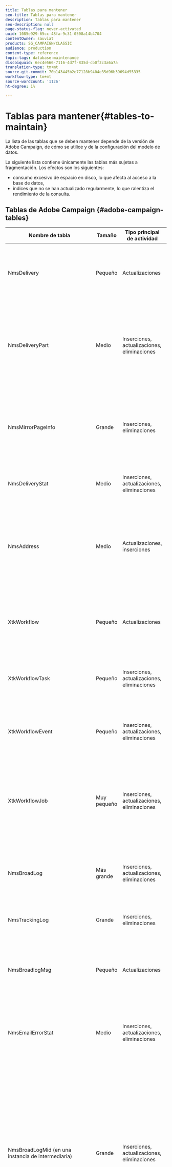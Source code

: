 ```yaml
---
title: Tablas para mantener
seo-title: Tablas para mantener
description: Tablas para mantener
seo-description: null
page-status-flag: never-activated
uuid: 1085e929-65cc-48fa-9c31-0508a14b4704
contentOwner: sauviat
products: SG_CAMPAIGN/CLASSIC
audience: production
content-type: reference
topic-tags: database-maintenance
discoiquuid: 6ec4e566-7116-4d7f-835d-cb0f3c3a6a7a
translation-type: tm+mt
source-git-commit: 70b143445b2e77128b9404e35d96b39694d55335
workflow-type: tm+mt
source-wordcount: '1126'
ht-degree: 1%

---
```



# Tablas para mantener{#tables-to-maintain}

La lista de las tablas que se deben mantener depende de la versión de Adobe Campaign, de cómo se utilice y de la configuración del modelo de datos.

La siguiente lista contiene únicamente las tablas más sujetas a fragmentación. Los efectos son los siguientes:

* consumo excesivo de espacio en disco, lo que afecta al acceso a la base de datos,
* índices que no se han actualizado regularmente, lo que ralentiza el rendimiento de la consulta.

## Tablas de Adobe Campaign {#adobe-campaign-tables}

<table> 
 <thead> 
  <tr> 
   <th> <strong>Nombre de tabla </strong><br /> </th> 
   <th> <strong>Tamaño</strong><br /> </th> 
   <th> <strong>Tipo principal de actividad</strong><br /> </th> 
   <th> <strong>Comentarios</strong><br /> </th> 
  </tr> 
 </thead> 
 <tbody> 
  <tr> 
   <td> NmsDelivery<br /> </td> 
   <td> Pequeño<br /> </td> 
   <td> Actualizaciones<br /> </td> 
   <td> Hay un registro por acción de envío. Un único registro se puede actualizar varias veces para reflejar el progreso del envío, por lo que los índices de esta tabla tienden a fragmentarse rápidamente. <br /> </td> 
  </tr> 
  <tr> 
   <td> NmsDeliveryPart<br /> </td> 
   <td> Medio<br /> </td> 
   <td> Inserciones, actualizaciones, eliminaciones<br /> </td> 
   <td> Tabla de trabajo en la que se insertan los registros durante la preparación del envío. Después se actualizan durante el envío y se eliminan una vez finalizado el envío.<br /> Esta tabla tiende a fragmentarse rápidamente aunque su tamaño promedio sea bastante limitado.<br /> </td> 
  </tr> 
  <tr> 
   <td> NmsMirrorPageInfo<br /> </td> 
   <td> Grande<br /> </td> 
   <td> Inserciones, eliminaciones<br /> </td> 
   <td> Esta tabla contiene la información necesaria para generar páginas espejo personalizadas. Contiene un campo memo (CLOB), y como tal tenderá a ser muy grande. El volumen es directamente proporcional a la historia de páginas espejo conservadas. <br /> </td> 
  </tr> 
  <tr> 
   <td> NmsDeliveryStat<br /> </td> 
   <td> Medio<br /> </td> 
   <td> Inserciones, actualizaciones, eliminaciones<br /> </td> 
   <td> Esta tabla contiene estadísticas sobre el proceso de envío. Sus registros se actualizan periódicamente. <br /> </td> 
  </tr> 
  <tr> 
   <td> NmsAddress<br /> </td> 
   <td> Medio<br /> </td> 
   <td> Actualizaciones, inserciones<br /> </td> 
   <td> Esta tabla contiene información sobre las direcciones de correo electrónico. Se actualiza con frecuencia como parte del proceso de cuarentena (los registros se crean con el primer error de envío, se actualizan cuando los contadores cambian y se eliminan cuando el envío se realiza correctamente). <br /> </td> 
  </tr> 
  <tr> 
   <td> XtkWorkflow<br /> </td> 
   <td> Pequeño<br /> </td> 
   <td> Actualizaciones<br /> </td> 
   <td> Hay un registro por instancia de flujo de trabajo, por lo que hay muy pocos registros. Sin embargo, la tabla se actualiza periódicamente para reflejar el estado y el progreso.<br /> </td> 
  </tr> 
  <tr> 
   <td> XtkWorkflowTask<br /> </td> 
   <td> Pequeño<br /> </td> 
   <td> Inserciones, actualizaciones, eliminaciones<br /> </td> 
   <td> Cada ejecución de una actividad de flujo de trabajo lleva a la creación de un registro en esta tabla. El mecanismo de purga los elimina una vez caducados.<br /> </td> 
  </tr> 
  <tr> 
   <td> XtkWorkflowEvent<br /> </td> 
   <td> Pequeño<br /> </td> 
   <td> Inserciones, actualizaciones, eliminaciones<br /> </td> 
   <td> Cada transición activada entre tareas en un flujo de trabajo lleva a la creación de un registro en esta tabla. El mecanismo de purga los elimina una vez caducados. <br /> </td> 
  </tr> 
  <tr> 
   <td> XtkWorkflowJob<br /> </td> 
   <td> Muy pequeño <br /> </td> 
   <td> Inserciones, actualizaciones, eliminaciones<br /> </td> 
   <td> Esta tabla es específica del motor de flujos de trabajo. Permite el envío de comandos a flujos de trabajo (Inicio, Detener, Pausa, por ejemplo). Aunque es pequeña, esta tabla se tiene en cuenta durante la purga de tablas transaccionales vinculadas a flujos de trabajo.<br /> </td> 
  </tr> 
  <tr> 
   <td> NmsBroadLog<br /> </td> 
   <td> Más grande<br /> </td> 
   <td> Inserciones, actualizaciones, eliminaciones<br /> </td> 
   <td> Ésta es la tabla más grande del sistema. Hay un registro por mensaje enviado, y estos registros se insertan, actualizan para rastrear el estado del envío y se eliminan al depurar el historial. <br /> </td> 
  </tr> 
  <tr> 
   <td> NmsTrackingLog<br /> </td> 
   <td> Grande<br /> </td> 
   <td> Inserciones, eliminaciones<br /> </td> 
   <td> Los registros de seguimiento se insertan y eliminan cuando se depura el historial, pero no se actualizan. <br /> </td> 
  </tr> 
  <tr> 
   <td> NmsBroadlogMsg <br /> </td> 
   <td> Pequeño<br /> </td> 
   <td> Actualizaciones<br /> </td> 
   <td> Esta tabla contiene información utilizada para calificar los errores SMTP. Es bastante pequeño, pero se actualizará masivamente, por lo que los índices de esta tabla tienden a fragmentarse rápidamente. <br /> </td> 
  </tr> 
  <tr> 
   <td> NmsEmailErrorStat<br /> </td> 
   <td> Medio<br /> </td> 
   <td> Inserciones, actualizaciones, eliminaciones<br /> </td> 
   <td> Esta tabla contiene los agregados de los errores SMTP ordenados por dominio. En un principio contiene información detallada que la tarea de limpieza agrega una vez que está desactualizada. <br /> </td> 
  </tr> 
  <tr> 
   <td> NmsBroadLogMid (en una instancia de intermediaria)<br /> </td> 
   <td> Grande<br /> </td> 
   <td> Inserciones, actualizaciones, eliminaciones<br /> </td> 
   <td> Solo cuando se utiliza la instancia 5.10 (o posterior) como instancia de intermediaria. Ésta es una de las tablas más grandes de la base de datos. Hay un registro por mensaje enviado, y estos registros se insertan, actualizan para rastrear el estado del envío y se eliminan al depurar el historial. Cuando se utiliza intermediaria, se recomienda limitar el historial (generalmente menos de dos meses), por lo que esta tabla sigue siendo razonable en términos de tamaño (menos de 30 Go por 60 millones de filas, datos+índice), pero es muy importante reconstruirla de vez en cuando. <br /> </td> 
  </tr> 
  <tr> 
   <td> NmsBroadLogRcp (cuando se utiliza la tabla NmsRecipient) <br /> </td> 
   <td> Grande<br /> </td> 
   <td> Inserciones, actualizaciones, eliminaciones<br /> </td> 
   <td> Ésta es la tabla más grande del sistema. Hay un registro por mensaje enviado, y estos registros se insertan, actualizan para rastrear el estado del envío y se eliminan al depurar el historial. Tenga en cuenta que en 5.10, esta tabla es más pequeña que el equivalente en 4.05 (NmsBroadLog), ya que el texto del mensaje SMTP se factoriza en la tabla NmsBroadLogMsg de la versión 5.10. Sin embargo, sigue siendo esencial volver a indexar esta tabla con regularidad (cada dos semanas para inicios) y reconstruirla completamente de vez en cuando (una vez al mes o cuando el rendimiento se ve afectado). <br /> </td> 
  </tr> 
  <tr> 
   <td> AAAABroadLogXxx (cuando se utiliza una tabla de destinatario externa)<br /> </td> 
   <td> Grande<br /> </td> 
   <td> Inserciones, actualizaciones, eliminaciones<br /> </td> 
   <td> Igual que NmsBroadLogRcp pero con una tabla de destinatario externa. Adapte AAAA y Xxx con los valores de la asignación de envíos. <br /> </td> 
  </tr> 
  <tr> 
   <td> NmsTrackingLogRcp (cuando se utiliza la tabla NmsRecipient) <br /> </td> 
   <td> Grande<br /> </td> 
   <td> Inserciones, eliminaciones<br /> </td> 
   <td> Los registros de seguimiento se insertan y eliminan cuando se depura el historial, pero no se actualizan. El volumen depende de la duración de la retención de datos. <br /> </td> 
  </tr> 
  <tr> 
   <td> AAAATrackingLogXxx (cuando se utiliza la tabla de destinatario externa)<br /> </td> 
   <td> Grande<br /> </td> 
   <td> Inserciones, eliminaciones<br /> </td> 
   <td> Igual que NmsTrackingLogRcp pero con una tabla de destinatario externa. Adapte AAAA y Xxx con los valores utilizados en la asignación de envíos. <br /> </td> 
  </tr> 
  <tr> 
   <td> NmsBroadLogRtEvent (instancia de ejecución del centro de mensajes)<br /> </td> 
   <td> Grande<br /> </td> 
   <td> Inserciones, actualizaciones, eliminaciones<br /> </td> 
   <td> Es similar a las otras tablas de registro extensivo, pero con NmsRtEvent en lugar de NmsRecipient.<br /> </td> 
  </tr> 
  <tr> 
   <td> NmsTrackingLogRtEvent(instancia de ejecución del centro de mensajes)<br /> </td> 
   <td> Grande<br /> </td> 
   <td> Inserciones, eliminaciones<br /> </td> 
   <td> Similar a las otras tablas trackingLog, pero con la tabla NmsRtEvent en lugar de NmsRecipient.<br /> </td> 
  </tr> 
  <tr> 
   <td> NmsRtEvent (instancia de ejecución del centro de mensajes)<br /> </td> 
   <td> Grande<br /> </td> 
   <td> Inserciones, actualizaciones, eliminaciones<br /> </td> 
   <td> Tabla que contiene la cola de eventos del centro de mensajes. El centro de mensajes actualiza el estado de estos eventos a medida que se procesan. Las eliminaciones se realizan durante la purga. Le recomendamos que vuelva a crear regularmente el índice de esta tabla y vuelva a crearlo.<br /> </td> 
  </tr> 
  <tr> 
   <td> NmsEventHisto (instancia de control del centro de mensajes)<br /> </td> 
   <td> Grande<br /> </td> 
   <td> Inserciones, actualizaciones, eliminaciones<br /> </td> 
   <td> Similar a NmsRtEvent. Esta tabla archiva cada evento de todas las instancias de ejecución. No se utiliza en ningún proceso en tiempo real, solo en los informes.<br /> </td> 
  </tr> 
  <tr> 
   <td> NmsMobileApp<br /> </td> 
   <td> Muy pequeño<br /> </td> 
   <td> Inserciones, actualizaciones, eliminaciones<br /> </td> 
   <td> Tablas que incluyen aplicaciones móviles y su configuración.<br /> </td> 
  </tr> 
  <tr> 
   <td> NmsAppSubscriptionRcp<br /> </td> 
   <td> Grande<br /> </td> 
   <td> Inserciones, actualizaciones<br /> </td> 
   <td> Tabla que incluye los identificadores de dispositivos móviles (direcciones) utilizados para enviar la notificación (similar a una tabla de destinatario).<br /> </td> 
  </tr> 
  <tr> 
   <td> NmsBroadLogAppSubRcp<br /> </td> 
   <td> Grande<br /> </td> 
   <td> Inserciones, actualizaciones, eliminaciones<br /> </td> 
   <td> Similar a las otras tablas de registro masivo, pero con NmsappSubscriptionRcp en lugar de NmsRecipient.<br /> </td> 
  </tr> 
  <tr> 
   <td> NmsTrackingLogAppSubRcp<br /> </td> 
   <td> Grande<br /> </td> 
   <td> Inserciones, eliminaciones<br /> </td> 
   <td> Similar a las otras tablas trackingLog, pero con la tabla NmsappSubscriptionRcp en lugar de NmsRecipient.<br /> </td> 
  </tr> 
  <tr> 
   <td> XtkSessionInfo<br /> </td> 
   <td> Pequeño<br /> </td> 
   <td> Inserciones, eliminaciones<br /> </td> 
   <td> Tabla que incluye sesiones de usuario. El número de inserciones y eliminaciones es muy importante.<br /> </td> 
  </tr> 
 </tbody> 
</table>

## Tablas del cliente {#customer-tables}

Además de la lista anterior, las tablas que contienen datos creados por clientes (que no existen en el modelo de datos de Adobe Campaign) durante la configuración de la plataforma también pueden estar sujetas a fragmentación, especialmente si se actualizan con frecuencia durante los procedimientos de sincronización o carga de datos. Estas tablas pueden formar parte del modelo de datos predeterminado de Adobe Campaign (por ejemplo, **NmsRecipient**). En este caso, corresponde al administrador de la plataforma Adobe Campaign realizar una auditoría de su modelo de base de datos específico para encontrar estas tablas personalizadas. Estas tablas no necesariamente se mencionan explícitamente en nuestros procedimientos de mantenimiento.
